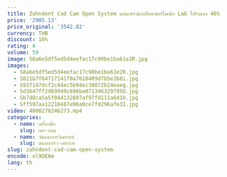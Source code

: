 ```yaml
---
title: Zahndent Cad Cam Open System แผ่นเซรามิกบล็อกเซอร์โคเนีย Lab โปร่งแสง 46%
price: '2905.13'
price_original: '3542.82'
currency: THB
discount: 18%
rating: 4
volume: 59
image: S8a6e5df5ed5d4eefac17c90be1ba61e2R.jpg
images:
  - S8a6e5df5ed5d4eefac17c90be1ba61e2R.jpg
  - S821b7f64717141f0a7610409d7b5e2b8i.jpg
  - S937147dcf2c44ec5b94ec38072b24eaeg.jpg
  - Sd3647ff2d69949c696ba071346329795U.jpg
  - Sb7d8ca5a5f044132807af97fd111a6d1h.jpg
  - Sff597aa12210487e96a0ce7fd296afe3I.jpg
video: 4000270246273.mp4
categories:
  - name: เครื่องมือ
    slug: เคร-องม
  - name: วัดและการวิเคราะห์
    slug: ดและการว-เคราะห
slug: zahndent-cad-cam-open-system
encode: ol9QEAm
lang: th
---
```

  